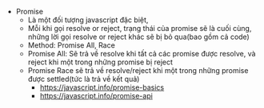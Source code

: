 - Promise
  - Là một đối tượng javascript đặc biệt,
  - Mỗi khi gọi resolve or reject, trạng thái của promise sẽ là cuối cùng, những lời gọi resolve or reject khác sẽ bị bỏ qua(bao gồm cả code)
  - Method: Promise All, Race
  - Promise All: Sẽ trả về resolve khi tất cả các promise được resolve, và reject khi một trong những promise bị reject
  - Promise Race sẽ trả về resolve/reject khi một trong những promise được settled(tức là trả về kết quả)
    - https://javascript.info/promise-basics
    - https://javascript.info/promise-api
